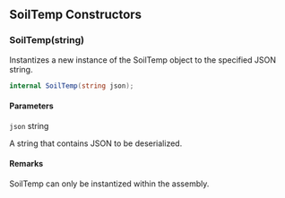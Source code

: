 ## SoilTemp Constructors

### SoilTemp(string)

Instantizes a new instance of the SoilTemp object to the specified JSON string.

```c#
internal SoilTemp(string json);
```

#### Parameters

`json` string

A string that contains JSON to be deserialized.

#### Remarks

SoilTemp can only be instantized within the assembly. 
